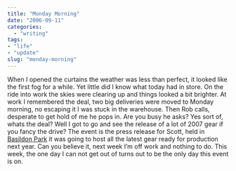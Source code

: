 ```yaml
---
title: "Monday Morning"
date: "2006-09-11"
categories: 
  - "writing"
tags:
- "life"
- "update"
slug: "monday-morning"
---
```


When I opened the curtains the weather was less than perfect, it looked like the first fog for a while. Yet little did I know what today had in store. On the ride into work the skies were clearing up and things looked a bit brighter. At work I remembered the deal, two big deliveries were moved to Monday morning, no escaping it I was stuck in the warehouse. Then Rob calls, desperate to get hold of me he pops in. Are you busy he asks? Yes sort of, whats the deal? Well I got to go and see the release of a lot of 2007 gear if you fancy the drive? The event is the press release for Scott, held in [Basildon Park][1] it was going to host all the latest gear ready for production next year. Can you believe it, next week I’m off work and nothing to do. This week, the one day I can not get out of turns out to be the only day this event is on.

[1]:	https://en.wikipedia.org/wiki/Basildon_Park